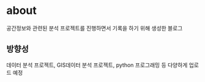 # about

공간정보와 관련된 분석 프로젝트를 진행하면서 기록을 하기 위해 생성한 블로그

## 방향성
데이터 분석 프로젝트, GIS데이터 분석 프로젝트, python 프로그래밍 등 다양하게 업로드 예정